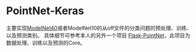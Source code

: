 # PointNet-Keras
主要实现[ModelNet40](https://shapenet.cs.stanford.edu/media/modelnet40_ply_hdf5_2048.zip "With a Title")或者ModelNet10的从off文件的分类问题的预处理、训练、以及预测类别。
具体细节可参考本人的另外一个项目 [Flask-PointNet](https://shapenet.cs.stanford.edu/media/modelnet40_ply_hdf5_2048.zip "With a Title")，此项目为数据处理、训练以及预测的Core。